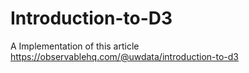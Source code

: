 # Introduction-to-D3

A Implementation of this article https://observablehq.com/@uwdata/introduction-to-d3
